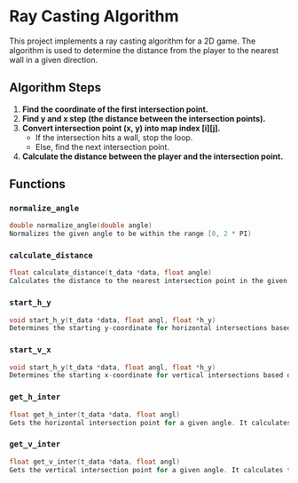 # Ray Casting Algorithm

This project implements a ray casting algorithm for a 2D game. The algorithm is used to determine the distance from the player to the nearest wall in a given direction.

## Algorithm Steps

1. **Find the coordinate of the first intersection point.**
2. **Find y and x step (the distance between the intersection points).**
3. **Convert intersection point (x, y) into map index [i][j].**
   - If the intersection hits a wall, stop the loop.
   - Else, find the next intersection point.
4. **Calculate the distance between the player and the intersection point.**

## Functions

### `normalize_angle`

```c
double normalize_angle(double angle)
Normalizes the given angle to be within the range [0, 2 * PI)
```

### `calculate_distance`
```c
float calculate_distance(t_data *data, float angle)
Calculates the distance to the nearest intersection point in the given direction
```
### `start_h_y`
```c
void start_h_y(t_data *data, float angl, float *h_y)
Determines the starting y-coordinate for horizontal intersections based on the ray's angle
```
### `start_v_x`
```c
void start_h_y(t_data *data, float angl, float *h_y)
Determines the starting x-coordinate for vertical intersections based on the ray's angle
```
### `get_h_inter`
```c
float get_h_inter(t_data *data, float angl)
Gets the horizontal intersection point for a given angle. It calculates the x and y steps, iterates through potential intersection points, and returns the distance to the nearest wall
```
### `get_v_inter`
```c
float get_v_inter(t_data *data, float angl)
Gets the vertical intersection point for a given angle. It calculates the x and y steps, iterates through potential intersection points, and returns the distance to the nearest wall
```
